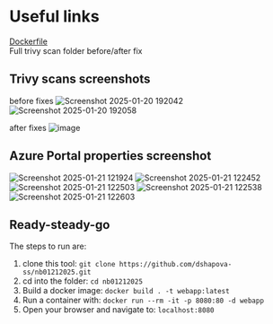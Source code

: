 # Useful links
[Dockerfile](https://github.com/dshapova-ss/nb01212025/blob/main/Dockerfile) <br/>
Full trivy scan folder before/after fix

## Trivy scans screenshots
before fixes
![Screenshot 2025-01-20 192042](https://github.com/user-attachments/assets/b380b4bd-b494-493f-8e0f-d99f2ed8b279)
![Screenshot 2025-01-20 192058](https://github.com/user-attachments/assets/a16cce1d-d433-4dba-872c-5a3fabba8326)

after fixes
![image](https://github.com/user-attachments/assets/d3985581-2e87-4184-b72c-bc5cd7c51ff8)

## Azure Portal properties screenshot
![Screenshot 2025-01-21 121924](https://github.com/user-attachments/assets/4b977d1f-79cc-4c8a-bf0c-78586553dcf3)
![Screenshot 2025-01-21 122452](https://github.com/user-attachments/assets/a4298281-d3b0-4378-8a5a-698eb820a0be)
![Screenshot 2025-01-21 122503](https://github.com/user-attachments/assets/e9b5bbd5-8fcc-4af6-8c8d-35dfa9d43fea)
![Screenshot 2025-01-21 122538](https://github.com/user-attachments/assets/5da21228-8205-46c1-b328-dcf362d94363)
![Screenshot 2025-01-21 122603](https://github.com/user-attachments/assets/d97aaf51-9d36-4292-9962-147e332f6eaf)


## Ready-steady-go
The steps to run are:
1. clone this tool: `git clone https://github.com/dshapova-ss/nb01212025.git` 
2. cd into the folder: `cd nb01212025`
3. Build a docker image: `docker build . -t webapp:latest`
4. Run a container with: `docker run --rm -it -p 8080:80 -d webapp`
5. Open your browser and navigate to: `localhost:8080`

